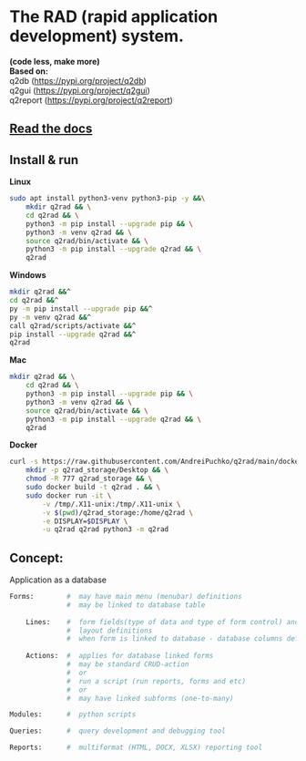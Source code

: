 # The RAD (rapid application development) system. 

**(code less, make more)**  
**Based on:**  
    q2db        (https://pypi.org/project/q2db)  
    q2gui       (https://pypi.org/project/q2gui)  
    q2report    (https://pypi.org/project/q2report)  

## [Read the docs](docs/index.md) 
## Install & run
**Linux**
```bash
sudo apt install python3-venv python3-pip -y &&\
    mkdir q2rad && \
    cd q2rad && \
    python3 -m pip install --upgrade pip && \
    python3 -m venv q2rad && \
    source q2rad/bin/activate && \
    python3 -m pip install --upgrade q2rad && \
    q2rad
```
**Windows**
```bash
mkdir q2rad &&^
cd q2rad &&^
py -m pip install --upgrade pip &&^
py -m venv q2rad &&^
call q2rad/scripts/activate &&^
pip install --upgrade q2rad &&^
q2rad
```
**Mac**
```bash
mkdir q2rad && \
    cd q2rad && \
    python3 -m pip install --upgrade pip && \
    python3 -m venv q2rad && \
    source q2rad/bin/activate && \
    python3 -m pip install --upgrade q2rad && \
    q2rad
```
**Docker**
```bash
curl -s https://raw.githubusercontent.com/AndreiPuchko/q2rad/main/docker-x11/dockerfile > dockerfile && \
    mkdir -p q2rad_storage/Desktop && \
    chmod -R 777 q2rad_storage && \
    sudo docker build -t q2rad . && \
    sudo docker run -it \
        -v /tmp/.X11-unix:/tmp/.X11-unix \
        -v $(pwd)/q2rad_storage:/home/q2rad \
        -e DISPLAY=$DISPLAY \
        -u q2rad q2rad python3 -m q2rad

```
## Concept:
Application as a database
```python
Forms:        #  may have main menu (menubar) definitions
              #  may be linked to database table
    
    Lines:    #  form fields(type of data and type of form control) and 
              #  layout definitions
              #  when form is linked to database - database columns definitions
    
    Actions:  #  applies for database linked forms
              #  may be standard CRUD-action 
              #  or 
              #  run a script (run reports, forms and etc)
              #  or
              #  may have linked subforms (one-to-many)

Modules:      #  python scripts

Queries:      #  query development and debugging tool

Reports:      #  multiformat (HTML, DOCX, XLSX) reporting tool 
```
